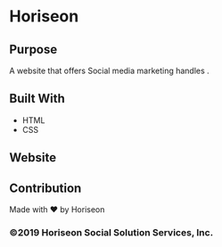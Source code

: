 # Horiseon

## Purpose
A website that offers Social media marketing handles . 

## Built With
* HTML
* CSS

## Website


## Contribution
Made with ❤️ by Horiseon

### ©2019 Horiseon Social Solution Services, Inc. 